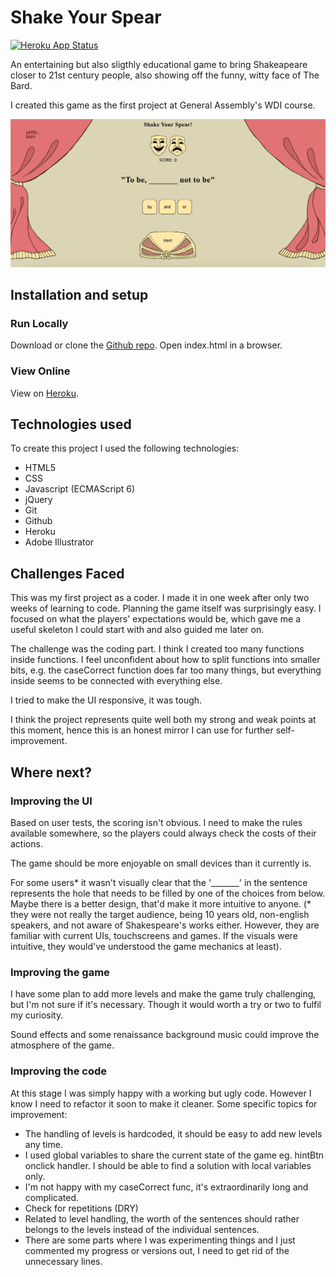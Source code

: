 # Shake Your Spear
[![Heroku App Status](https://whispering-escarpment-91208.herokuapp.com/)](https://whispering-escarpment-91208.herokuapp.com/)

An entertaining but also sligthly educational game to bring Shakeapeare closer to 21st century people, also showing off the funny, witty face of The Bard.

I created this game as the first project at General Assembly's WDI course.

![screenshot](pictures/screenshot.jpg)

## Installation and setup
### Run Locally
Download or clone the [Github repo](https://github.com/weresquirrel/wdi-shakespeare-game).
Open index.html in a browser.

### View Online
View on [Heroku](https://whispering-escarpment-91208.herokuapp.com/).

## Technologies used
To create this project I used the following technologies:

* HTML5
* CSS
* Javascript (ECMAScript 6)
* jQuery
* Git
* Github
* Heroku
* Adobe Illustrator

## Challenges Faced
This was my first project as a coder. I made it in one week after only two weeks of learning to code.
Planning the game itself was surprisingly easy. I focused on what the players' expectations would be, which gave me a useful skeleton I could start with and also guided me later on.

The challenge was the coding part. I think I created too many functions inside functions. I feel unconfident about how to split functions into smaller bits, e.g. the caseCorrect function does far too many things, but everything inside seems to be connected with everything else.

I tried to make the UI responsive, it was tough.

I think the project represents quite well both my strong and weak points at this moment, hence this is an honest mirror I can use for further self-improvement.

## Where next?

### Improving the UI

Based on user tests, the scoring isn't obvious. I need to make the rules available somewhere, so the players could always check the costs of their actions.

The game should be more enjoyable on small devices than it currently is.

For some users* it wasn't visually clear that the '_______' in the sentence represents the hole that needs to be filled by one of the choices from below. Maybe there is a better design, that'd make it more intuitive to anyone.
(* they were not really the target audience, being 10 years old, non-english speakers, and not aware of Shakespeare's works either. However, they are familiar with current UIs, touchscreens and games. If the visuals were intuitive, they would've understood the game mechanics at least).

### Improving the game
I have some plan to add more levels and make the game truly challenging, but I'm not sure if it's necessary. Though it would worth a try or two to fulfil my curiosity.

Sound effects and some renaissance background music could improve the atmosphere of the game.

### Improving the code
At this stage I was simply happy with a working but ugly code. However I know I need to refactor it soon to make it cleaner.
Some specific topics for improvement:

- The handling of levels is hardcoded, it should be easy to add new levels any time.
- I used global variables to share the current state of the game eg. hintBtn onclick handler. I should be able to find a solution with local variables only.
- I'm not happy with my caseCorrect func, it's extraordinarily long and complicated.
- Check for repetitions (DRY)
- Related to level handling, the worth of the sentences should rather belongs to the levels instead of the individual sentences.
- There are some parts where I was experimenting things and I just commented my progress or versions out, I need to get rid of the unnecessary lines.
